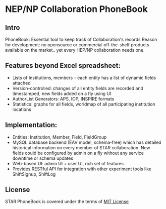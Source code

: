 
# NEP/NP Collaboration PhoneBook

## Intro
PhoneBook: Essential tool to keep track of Collaboration's records
Reason for development: no opensource or commercial off-the-shelf products available on the market.. yet every HEP/NP collaboration needs one.

## Features beyond Excel spreadsheet:

 * Lists of Institutions, members – each entity has a list of dynamic fields attached
 * Version-controlled: changes of all entity fields are recorded and timestamped, new fields added on a fly using UI
 * AuthorList Generators: APS, IOP, INSPIRE formats
 * Statistics: graphs for all fields, worldmap of all participating institution locations

## Implementation:

 * Entities: Institution, Member, Field, FieldGroup
 * MySQL database backend (EAV model, schema-free) which has detailed historical information on every member of STAR collaboration. New fields could be configured by admin on a fly without any service downtime or schema updates
 * Web-based UI: admin UI + user UI, rich set of features
 * Provides RESTful API for integration with other experiment tools like ShiftSignup, ShiftLog

## License

STAR PhoneBook is covered under the terms of [MIT License](https://en.wikipedia.org/wiki/MIT_License)
